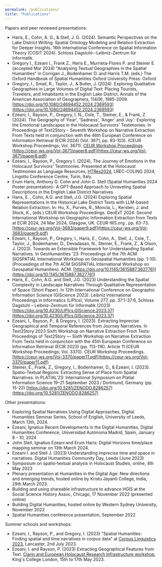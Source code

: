 ```yaml
---
permalink: /publications/
title: "Publications"
---
```


Papers and peer reviewed presentations:
- Haris, E., Cohn, A. G., & Stell, J. G. (2024). Semantic Perspectives on the Lake District Writing: Spatial Ontology Modeling and Relation Extraction for Deeper Insights. 16th International Conference on Spatial Information Theory (COSIT 2024). Schloss Dagstuhl--Leibniz-Zentrum für Informatik.
- Gregory I., Ezeani I., Frank Z., Haris E., Murrieta-Flores P. and Steiner E. (accepted Mar 2024) "Analysing Textual Geographies in the Spatial Humanities" in Corrigan J., Bodenhamer D. and Harris T.M. (eds.) The Oxford Handbook of Spatial Humanities Oxford University Press: Oxford
- Gregory, I., Smail, R., Taylor, J., & Butler, J. (2024). Exploring Qualitative Geographies in Large Volumes of Digital Text: Placing Tourists, Travelers, and Inhabitants in the English Lake District. Annals of the American Association of Geographers, 114(9), 1985-2009. [https://doi.org/10.1080/24694452.2024.2369593](https://doi.org/10.1080/24694452.2024.2369593)
- Ezeani, I., Rayson, P., Gregory, I. N., Cole, T., Steiner, E., & Frank, Z. (2024). The Geography of 'Fear', 'Sadness', 'Anger' and 'Joy': Exploring the Emotional Landscapes in the Holocaust Survivors' Testimonies. In Proceedings of Text2Story - Seventh Workshop on Narrative Extraction From Texts held in conjunction with the 46th European Conference on Information Retrieval (ECIR 2024) (Vol. 3671, pp. 93-103). (CEUR Workshop Proceedings; Vol. 3671). [CEUR Workshop Proceedings](https://ceur-ws.org/Vol-3671/). [https://ceur-ws.org/Vol-3671/paper8.pdf](https://ceur-ws.org/Vol-3671/paper8.pdf)
- Ezeani, I., Rayson, P., Gregory I. (2024), The Journey of Emotions in the Holocaust Survivors' Testimonies. Presented at the Holocaust Testimonies as Language Resources, [HTRes2024](https://www.clarin.eu/HTRes2024), LREC-COLING 2024, Lingotto Conference Centre, Turin, Italy. 
- Erum Haris, Anthony G. Cohn and John G. Stell (Spatial Humanities 2024 Poster presentation)- A GPT-Based Approach to Unraveling Spatial Descriptions in the English Lake District Narratives
- Haris, E. , Cohn, A.G.  and Stell, J.G.  (2024) Exploring Spatial Representations in the Historical Lake District Texts with LLM-based Relation Extraction. In: Hu, X., Purves, R., Moncla, L., Kersten, J. and Stock, K., (eds.) CEUR Workshop Proceedings. GeoExT 2024: Second International Workshop on Geographic Information Extraction from Texts at ECIR 2024, 24 Mar 2024, Glasgow, UK. CEUR-WS.org , pp. 63-73. [https://ceur-ws.org/Vol-3683/paper9.pdf](https://ceur-ws.org/Vol-3683/paper9.pdf)
- Ezeani, I., Rayson, P., Gregory, I., Haris, E., Cohn, A., Stell, J., Cole, T., Taylor, J., Bodenhamer, D., Devadasan, N., Steiner, E., Frank, Z., & Olson, J. (2023). Towards an Extensible Framework for Understanding Spatial Narratives. In GeoHumanities '23: Proceedings of the 7th ACM SIGSPATIAL International Workshop on Geospatial Humanities (pp. 1-10). (Proceedings of the 7th ACM SIGSPATIAL International Workshop on Geospatial Humanities). ACM. [https://doi.org/10.1145/3615887.3627761](https://doi.org/10.1145/3615887.3627761)
- Haris, E., Cohn, A.G. and Stell, J.G. (2023) Understanding the Spatial Complexity in Landscape Narratives Through Qualitative Representation of Space (Short Paper). In 12th International Conference on Geographic Information Science (GIScience 2023). Leibniz International Proceedings in Informatics (LIPIcs), Volume 277, pp. 37:1-37:6, Schloss Dagstuhl – Leibniz-Zentrum für Informatik (2023) [https://doi.org/10.4230/LIPIcs.GIScience.2023.37](https://doi.org/10.4230/LIPIcs.GIScience.2023.37)
- Ezeani, I., Rayson, P., & Gregory, I. (2023). Extracting Imprecise Geographical and Temporal References from Journey Narratives. In Text2Story 2023 Sixth Workshop on Narrative Extraction From Texts: Proceedings of Text2Story — Sixth Workshop on Narrative Extraction From Texts held in conjunction with the 45th European Conference on Information Retrieval (ECIR 2023) (pp. 113-118). Article 11 (CEUR Workshop Proceedings; Vol. 3370). CEUR Workshop Proceedings. [https://ceur-ws.org/Vol-3370/paper11.pdf](https://ceur-ws.org/Vol-3370/paper11.pdf)
- Steiner, E., Frank, Z., Gregory, I., Bodenhamer, D., & Ezeani, I. (2023). Spatio-Textual Regions: Extracting Sense of Place from Spatial Narratives. In PLATIAL’23: International Symposium on Platial Information Science 19–21 September 2023 / Dortmund, Germany (pp. 15-22) [https://doi.org/10.5281/ZENODO.8286257](https://doi.org/10.5281/ZENODO.8286257)

Other presentations:
- Exploring Spatial Narratives Using Digital Approaches, Digital Humanities Seminar Series, School of English, University of Leeds, March 13th, 2024.
- Ezeani, Ignatius Recent Developments in the Digital Humanities, Digital Humanities Conference, Universidad Autónoma Madrid, Spain, January 8 - 10, 2024
- John Stell, Ignatius Ezeani and Erum Haris: Digital Horizons time/place mapping seminar on 13th March 2024.
- Ezeani I. and Stell J. (2023) Understanding imprecise time and space in narratives. Digital Humanities Community Day, Leeds (June 2023) 
- Symposium on spatio-textual analysis in Holocaust Studies, online, 4th May 2023
- Plenary presentation at Humanities in the Digital Age: New directions and emerging trends, hosted online by Kristu Jayanti College, India, 29th March 2023.
- Building and using shareable infrastructure to advance HGIS at the Social Science History Assoc, Chicago, 17 November 2022 (presented online)
- Building Digital Humanities, hosted online by Western Sydney University, November 2022
- Spatial Humanities conference presentation, September 2022

Summer schools and workshops:
- Ezeani, I., Rayson, P., and Gregory, I. (2023) "Spatial Humanities: Finding spatial and time narratives in corpus data" at [Corpus Linguistics 2023](https://www.lancaster.ac.uk/cl2023/pre-conference-workshops/), Lancaster, 2nd July 2023.
- Ezeani, I. and Rayson, P. (2023) Extracting Geographical Features from Text. [Clarin and European Holocaust Research Infrastructure workshop](https://www.clarin.ac.uk/article/using-holocaust-testimonies-research-data), King's College London, 15th to 17th May 2023.
